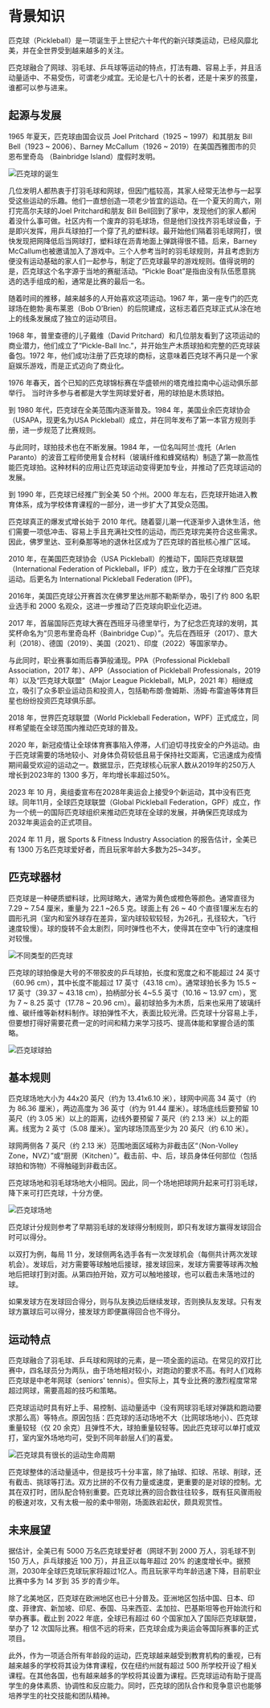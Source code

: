 # 背景知识

匹克球（Pickleball）是一项诞生于上世纪六十年代的新兴球类运动，已经风靡北美，并在全世界受到越来越多的关注。

匹克球融合了网球、羽毛球、乒乓球等运动的特点，打法有趣、容易上手，并且活动量适中、不易受伤，可谓老少咸宜。无论是七八十的长者，还是十来岁的孩童，谁都可以参与进来。

## 起源与发展

1965 年夏天，匹克球由国会议员 Joel Pritchard（1925 \~ 1997）和其朋友 Bill Bell（1923 \~ 2006）、Barney McCallum（1926 \~ 2019）在美国西雅图市的贝恩布里奇岛 （Bainbridge Island）度假时发明。

![匹克球的诞生](_images/pickleball-born.png)

几位发明人都热衷于打羽毛球和网球，但因门槛较高，其家人经常无法参与一起享受这些运动的乐趣。他们一直想创造一项老少皆宜的运动。在一个夏天的周六，刚打完高尔夫球的Joel Pritchard和朋友 Bill Bell回到了家中，发现他们的家人都闲着没什么事可做。社区内有一个废弃的羽毛球场，但是他们没找齐羽毛球设备，于是即兴发挥，用乒乓球拍打一个穿了孔的塑料球。最开始他们隔着羽毛球网打，很快发现把网降低后当网球打，塑料球在沥青地面上弹跳得很不错。后来，Barney McCallum也被邀请加入了游戏中。三个人参考当时的羽毛球规则，并且考虑到方便没有运动基础的家人们一起参与，制定了匹克球最早的游戏规则。值得说明的是，匹克球这个名字源于当地的赛艇活动。“Pickle Boat”是指由没有队伍愿意挑选的选手组成的船，通常是比赛的最后一名。

随着时间的推移，越来越多的人开始喜欢这项运动。1967 年，第一座专门的匹克球场在鲍勃·奥布莱恩（Bob O’Brien）的后院建成，这标志着匹克球正式从涂在地上的线条发展成了独立的运动项目。

1968 年，普里查德的儿子戴维（David Pritchard）和几位朋友看到了这项运动的商业潜力，他们成立了“Pickle-Ball Inc.”，并开始生产木质球拍和完整的匹克球装备包。1972 年，他们成功注册了匹克球的商标，这意味着匹克球不再只是一个家庭娱乐游戏，而是正式迈向了商业化。

1976 年春天，首个已知的匹克球锦标赛在华盛顿州的塔克维拉南中心运动俱乐部举行。 当时许多参与者都是大学生网球爱好者，用的球拍是木质球拍。

到 1980 年代，匹克球在全美范围内逐渐普及。1984 年，美国业余匹克球协会（USAPA，现更名为USA Pickleball）成立，并在同年发布了第一本官方规则手册，进一步规范了比赛规则。

与此同时，球拍技术也在不断发展。1984 年，一位名叫阿兰·庞托（Arlen Paranto）的波音工程师使用复合材料（玻璃纤维和蜂窝结构）制造了第一款高性能匹克球拍。这种材料的应用让匹克球运动变得更加专业，并推动了匹克球运动的发展。

到 1990 年，匹克球已经推广到全美 50 个州。2000 年左右，匹克球开始进入教育体系，成为学校体育课程的一部分，进一步扩大了其受众范围。

匹克球真正的爆发式增长始于 2010 年代。随着婴儿潮一代逐渐步入退休生活，他们需要一项低冲击、容易上手且充满社交性的运动，而匹克球完美符合这些需求。因此，佛罗里达、亚利桑那等地的退休社区成为了匹克球的首批核心推广区域。

2010 年，在美国匹克球协会（USA Pickleball）的推动下，国际匹克球联盟（International Federation of Pickleball，IFP）成立，致力于在全球推广匹克球运动。后更名为 International Pickleball Federation (IPF)。

2016年，美国匹克球公开赛首次在佛罗里达州那不勒斯举办，吸引了约 800 名职业选手和 2000 名观众，这进一步推动了匹克球向职业化迈进。

2017 年，首届国际匹克球大赛在西班牙马德里举行，为了纪念匹克球的发明，其奖杯命名为“贝恩布里奇岛杯（Bainbridge Cup）”。先后在西班牙（2017）、意大利（2018）、德国（2019）、美国（2021）、印度（2022）等国家举办。

与此同时，职业赛事如雨后春笋般涌现。PPA（Professional Pickleball Association，2017 年）、APP（Association of Pickleball Professionals，2019 年）以及“匹克球大联盟”（Major League Pickleball，MLP，2021 年）相继成立，吸引了众多职业运动员和投资人，包括勒布朗·詹姆斯、汤姆·布雷迪等体育巨星也纷纷投资匹克球俱乐部。

2018 年，世界匹克球联盟（World Pickleball Federation，WPF）正式成立，同样希望能在全球范围内推动匹克球的普及。

2020 年，新冠疫情让全球体育赛事陷入停滞，人们迫切寻找安全的户外运动。由于匹克球需要的场地较小、对身体负荷较低且易于保持社交距离，它迅速成为疫情期间最受欢迎的运动之一。数据显示，匹克球核心玩家人数从2019年的250万人增长到2023年的 1300 多万，年均增长率超过50%。

2023 年 10 月，奥组委宣布在2028年奥运会上接受9个新运动，其中没有匹克球。同年11月，全球匹克球联盟（Global Pickleball Federation，GPF）成立，作为一个统一的国际匹克球组织来推动匹克球在全球的发展，并确保匹克球成为2032年奥运会的正式项目。

2024 年 11 月，据 Sports & Fitness Industry Association 的报告估计，全美已有 1300 万名匹克球爱好者，而且玩家年龄大多数为25~34岁。

## 匹克球器材

匹克球是一种硬质塑料球，比网球略大，通常为黄色或橙色等颜色。通常直径为 7.29 \~ 7.54 厘米，重量为 22.1 \~26.5 克。球面上有 26 \~ 40 个直径1厘米左右的圆形孔洞（室内和室外球存在差异，室内球较软较轻，为26孔，孔径较大，飞行速度较慢）。球的旋转不会太剧烈，同时弹性也不大，使得其在空中飞行的速度相对较慢。

![不同类型的匹克球](_images/various-type-balls.png)

匹克球的球拍像是大号的不带胶皮的乒乓球拍，长度和宽度之和不能超过 24 英寸（60.96 cm），其中长度不能超过 17 英寸（43.18 cm）。通常球拍长多为 15.5 \~ 17 英寸（39.37 \~ 43.18 cm），拍柄部分长 4\~5.5 英寸（10.16 \~ 13.97 cm），宽为 7 \~ 8.25 英寸（17.78 \~ 20.96 cm）。最初球拍多为木质，后来也采用了玻璃纤维、碳纤维等新材料制作。球拍弹性不大，表面比较光滑。匹克球十分容易上手，但要想打得好需要花费一定的时间和精力来学习技巧、提高体能和掌握合适的策略。

![匹克球球拍](_images/pickleball-paddles.png)

## 基本规则

匹克球场地大小为 44x20 英尺（约为 13.41x6.10 米），球网中间高 34 英寸（约为 86.36 厘米），两边高度为 36 英寸（约为 91.44 厘米）。球场底线后要预留 10 英尺（约 3.05 米）以上的距离，边线外要预留 7 英尺（约 2.13 米）以上的距离。线宽为 2 英寸（5.08 厘米）。室内球场顶高至少为 20 英尺（约 6.10 米）。

球网两侧各 7 英尺（约 2.13 米）范围地面区域称为非截击区“（Non-Volley Zone，NVZ）”或“厨房（Kitchen）”。截击前、中、后，球员身体任何部位（包括球拍和饰物）不得触碰到非截击区。

匹克球场地和羽毛球场地大小相同。因此，同一个场地把球网升起来可打羽毛球，降下来可打匹克球，十分方便。

![匹克球场地](_images/pickleball-court.png)

匹克球计分规则参考了早期羽毛球的发球得分制规则，即只有发球方赢得发球回合时可以得分。

以双打为例，每局 11 分，发球侧两名选手各有一次发球机会（每侧共计两次发球机会）。发球后，对方需要等球触地后接球，接发球回来，发球方需要等球再次触地后把球打到对面。从第四拍开始，双方可以触地接球，也可以截击未落地过的球。

如果发球方在发球回合得分，则与队友换边后继续发球，否则换队友发球。只有发球方赢球后可以得分，接发球方即便赢得回合也不得分。

## 运动特点

匹克球融合了羽毛球、乒乓球和网球的元素，是一项全面的运动。在常见的双打比赛中，四名球员分为两队，由于场地相对较小，对跑动的要求不高。有时人们戏称匹克球是中老年网球（seniors' tennis）。但实际上，其专业比赛的激烈程度常常超过网球，需要高超的技巧和策略。

匹克球运动时具有好上手、易控制、运动量适中（没有网球羽毛球对弹跳和跑动要求那么高）等特点。原因包括：匹克球的活动场地不大（比网球场地小）、匹克球重量较轻（仅 20 余克）且弹性不大，球拍重量较轻等。因此匹克球可以单打或双打，室内室外场地均可，受到不同年龄层人们的喜爱。

![匹克球具有很长的运动生命周期](_images/sport-lifecycle.png)

匹克球整体的活动量适中，但是技巧十分丰富，除了抽球、扣球、吊球、削球，还有截击、挑球等打法。双方比拼的不仅有力量或速度，更重要的是对球的控制。尤其在双打时，团队配合特别重要。匹克球比赛的回合数往往较多，既有狂风骤雨般的极速对攻，又有太极一般的柔中带刚，场面跌宕起伏，颇具观赏性。

## 未来展望

据估计，全美已有 5000 万名匹克球爱好者（网球不到 2000 万人，羽毛球不到 150 万人，乒乓球接近 100 万），并且正以每年超过 20% 的速度增长中。据预测，2030年全球匹克球玩家将超过1亿人。而且玩家平均年龄迅速下降，目前职业比赛中多为 14 岁到 35 岁的青少年。

除了北美地区，匹克球在欧洲地区也已十分普及。亚洲地区包括中国、日本、印度、菲律宾、新加坡、印尼、泰国、马来西亚、孟加拉、巴基斯坦等也开始流行和举办赛事。截止到 2022 年底，全球已有超过 60 个国家加入了国际匹克球联盟，举办了 12 次国际比赛。相信不远的将来，匹克球会成为奥运会等国际赛事的正式项目。

此外，作为一项适合所有年龄段的运动，匹克球越来越受到教育机构的重视，已有越来越多的学校将其设为体育课程，仅在纽约州就有超过 500 所学校开设了相关课程。在其他各国，也有越来越多的学校将其设置为课程。匹克球运动有助于提高学生的身体素质、协调性和反应能力。同时，匹克球的团队合作和竞争意识也能够培养学生的社交技能和团队精神。
